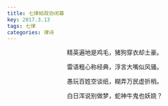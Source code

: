 ```yaml
---
title: 七律給政协闭幕
key: 2017.3.13
tags: 七律
categories: 律诗
---
```


<p align="center">精英遍地是鸡毛，猪狗穿衣却土豪。
</p>
<p align="center">雷语粗心称经典，浮言大嘴似风骚。
</p>
<p align="center">愚玩百姓空谈纸，糊弄万民虚折梢。
</p>
<p align="center">白日浑说别做梦，蛇神牛鬼也妖娆？
</p>
<p align="center"></br>
</p>
